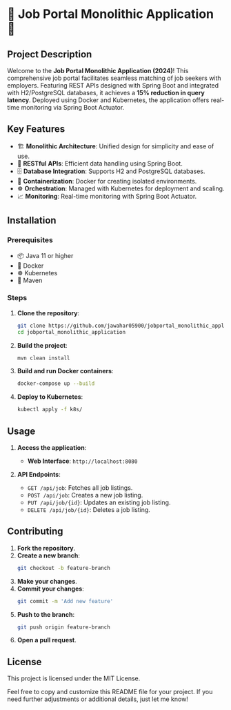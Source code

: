 


# 🌟 Job Portal Monolithic Application 🌟

## Project Description
Welcome to the **Job Portal Monolithic Application (2024)**! This comprehensive job portal facilitates seamless matching of job seekers with employers. Featuring REST APIs designed with Spring Boot and integrated with H2/PostgreSQL databases, it achieves a **15% reduction in query latency**. Deployed using Docker and Kubernetes, the application offers real-time monitoring via Spring Boot Actuator.

## Key Features
- 🏗️ **Monolithic Architecture**: Unified design for simplicity and ease of use.
- 🚀 **RESTful APIs**: Efficient data handling using Spring Boot.
- 🗄️ **Database Integration**: Supports H2 and PostgreSQL databases.
- 🐳 **Containerization**: Docker for creating isolated environments.
- ☸️ **Orchestration**: Managed with Kubernetes for deployment and scaling.
- 📈 **Monitoring**: Real-time monitoring with Spring Boot Actuator.

## Installation

### Prerequisites
- 📦 Java 11 or higher
- 🐳 Docker
- ☸️ Kubernetes
- 🔧 Maven

### Steps
1. **Clone the repository**:
   ```bash
   git clone https://github.com/jawahar05900/jobportal_monolithic_application.git
   cd jobportal_monolithic_application
   ```

2. **Build the project**:
   ```bash
   mvn clean install
   ```

3. **Build and run Docker containers**:
   ```bash
   docker-compose up --build
   ```

4. **Deploy to Kubernetes**:
   ```bash
   kubectl apply -f k8s/
   ```

## Usage

1. **Access the application**:
   - **Web Interface**: `http://localhost:8080`

2. **API Endpoints**:
   - `GET /api/job`: Fetches all job listings.
   - `POST /api/job`: Creates a new job listing.
   - `PUT /api/job/{id}`: Updates an existing job listing.
   - `DELETE /api/job/{id}`: Deletes a job listing.

## Contributing

1. **Fork the repository**.
2. **Create a new branch**:
   ```bash
   git checkout -b feature-branch
   ```
3. **Make your changes**.
4. **Commit your changes**:
   ```bash
   git commit -m 'Add new feature'
   ```
5. **Push to the branch**:
   ```bash
   git push origin feature-branch
   ```
6. **Open a pull request**.

## License
This project is licensed under the MIT License.



Feel free to copy and customize this README file for your project. If you need further adjustments or additional details, just let me know!

  





